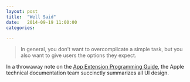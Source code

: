 ```yaml
---
layout: post
title:  "Well Said"
date:   2014-09-19 11:00:00
categories:

---
```


>In general, you don’t want to overcomplicate a simple task, but you also want to give users the options they expect.

In a throwaway note on the [App Extension Programming Guide](https://developer.apple.com/library/ios/documentation/General/Conceptual/ExtensibilityPG/ShareSheet.html#//apple_ref/doc/uid/TP40014214-CH12-SW1), the Apple technical documentation team succinctly summarizes all UI design. 